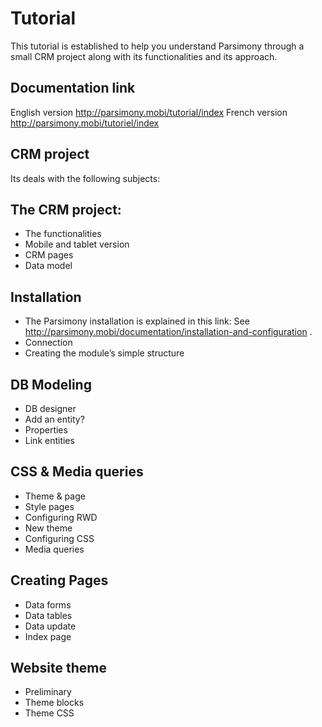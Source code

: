Tutorial
====================

This tutorial is established to help you understand Parsimony through a small CRM project along with its functionalities and its approach.

## Documentation link

English version http://parsimony.mobi/tutorial/index
French version http://parsimony.mobi/tutoriel/index

## CRM project

Its deals with the following subjects:

## The CRM project:

* The functionalities
* Mobile and tablet version
* CRM pages
* Data model

## Installation

* The Parsimony installation is explained in this link: See http://parsimony.mobi/documentation/installation-and-configuration .
* Connection
* Creating the module’s simple structure

## DB Modeling

* DB designer
* Add an entity?
* Properties
* Link entities

## CSS & Media queries

* Theme & page
* Style pages
* Configuring RWD
* New theme
* Configuring CSS
* Media queries

## Creating Pages

* Data forms
* Data tables
* Data update
* Index page

## Website theme

* Preliminary
* Theme blocks
* Theme CSS
